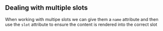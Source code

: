 ## Dealing with multiple slots

When working with multipe slots we can give them a `name` attribute and then use the `slot` attribute to ensure the content is rendered into the correct slot
